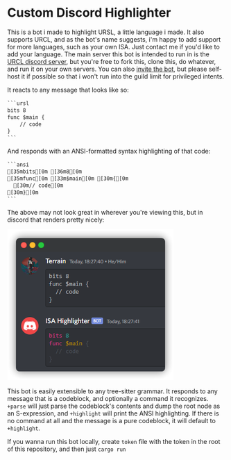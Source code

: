 # Custom Discord Highlighter

This is a bot i made to highlight URSL, a little language i made. It also supports URCL, and as the bot's name suggests, i'm happy to add support for more languages, such as your own ISA. Just contact me if you'd like to add your language. The main server this bot is intended to run in is the [URCL discord server](https://discord.gg/Nv8jzWg5j8), but you're free to fork this, clone this, do whatever, and run it on your own servers. You can also [invite the bot](https://discord.com/api/oauth2/authorize?client_id=980132414305214505&permissions=2048&scope=bot), but please self-host it if possible so that i won't run into the guild limit for privileged intents.

It reacts to any message that looks like so:

````
```ursl
bits 8
func $main {
    // code
}
```
````

And responds with an ANSI-formatted syntax highlighting of that code:

````
```ansi
[35mbits[0m [36m8[0m
[35mfunc[0m [33m$main[0m [30m{[0m
  [30m// code[0m
[30m}[0m
```
````

The above may not look great in wherever you're viewing this, but in discord that renders pretty nicely:

![The above code, rendered in discord](example.png)

This bot is easily extensible to any tree-sitter grammar. It responds to any message that is a codeblock, and optionally a command it recognizes. ``+parse`` will just parse the codeblock's contents and dump the root node as an S-expression, and ``+highlight`` will print the ANSI highlighting. If there is no command at all and the message is a pure codeblock, it will default to ``+highlight``.

If you wanna run this bot locally, create ``token`` file with the token in the root of this repository, and then just ``cargo run``